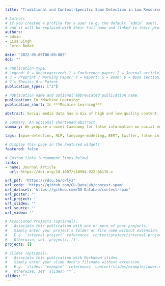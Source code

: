 ```yaml
---
title: "Traditional and Context-Specific Spam Detection in Low Resource Settings"

# Authors
# If you created a profile for a user (e.g. the default `admin` user), write the username (folder name) here 
# and it will be replaced with their full name and linked to their profile.
authors:
- admin
- Lisa Singh
- Ceren Budak

date: "2022-06-09T00:00:00Z"
doi: ""

# Publication type.
# Legend: 0 = Uncategorized; 1 = Conference paper; 2 = Journal article;
# 3 = Preprint / Working Paper; 4 = Report; 5 = Book; 6 = Book section;
# 7 = Thesis; 8 = Patent
publication_types: ["2"]

# Publication name and optional abbreviated publication name.
publication: In *Machine Learning*
publication_short: In ***Machine Learning***

abstract: Social media data has a mix of high and low-quality content. One form of commonly studied low-quality content is spam. Most studies assume that spam is context-neutral. We show on different Twitter data sets that context-specific spam exists and is identifiable. We then compare multiple traditional machine learning models and a neural network model that uses a pre-trained BERT language model to capture contextual features for identifying spam, both traditional and context-specific, using only content-based features. The neural network model outperforms the traditional models with an F1 score of 0.91. Because spam training data sets are notoriously imbalanced, we also investigate the impact of this imbalance and show that simple Bag-of-Words models are best with extreme imbalance, but a neural model that fine- tunes using language models from other domains significantly improves the F1 score, but not to the levels of domain-specific neural models. This suggests that the strategy employed may vary depending upon the level of imbalance in the data set, the amount of data available in a low resource setting, and the prevalence of context-specific spam vs. traditional spam. Finally, we make our data sets available for use by the research community.

# Summary. An optional shortened abstract.
summary: We propose a novel taxonomy for false information on social media and a new concept of context-specific spam. We release both data and models.

tags: [spam-detection, NLP, language-modeling, BERT, twitter, false-information]

# Display this page in the Featured widget?
featured: false

# Custom links (uncomment lines below)
links:
- name: Journal Article
  url: https://doi.org/10.1007/s10994-022-06176-x

url_pdf: 'https://rdcu.be/cPly3'
url_code: 'https://github.com/GU-DataLab/context-spam'
url_dataset: 'https://github.com/GU-DataLab/context-spam'
url_poster: ''
url_project: ''
url_slides: ''
url_source: ''
url_video: ''

# Associated Projects (optional).
#   Associate this publication with one or more of your projects.
#   Simply enter your project's folder or file name without extension.
#   E.g. `internal-project` references `content/project/internal-project/index.md`.
#   Otherwise, set `projects: []`.
projects: []

# Slides (optional).
#   Associate this publication with Markdown slides.
#   Simply enter your slide deck's filename without extension.
#   E.g. `slides: "example"` references `content/slides/example/index.md`.
#   Otherwise, set `slides: ""`.
slides: ""
---
```

